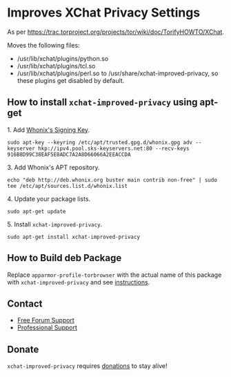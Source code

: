 # Improves XChat Privacy Settings #

As per https://trac.torproject.org/projects/tor/wiki/doc/TorifyHOWTO/XChat.

Moves the following files:
- /usr/lib/xchat/plugins/python.so
- /usr/lib/xchat/plugins/tcl.so
- /usr/lib/xchat/plugins/perl.so
to /usr/share/xchat-improved-privacy, so these plugins get disabled by
default.
## How to install `xchat-improved-privacy` using apt-get ##

1\. Add [Whonix's Signing Key](https://www.whonix.org/wiki/Whonix_Signing_Key).

```
sudo apt-key --keyring /etc/apt/trusted.gpg.d/whonix.gpg adv --keyserver hkp://ipv4.pool.sks-keyservers.net:80 --recv-keys 916B8D99C38EAF5E8ADC7A2A8D66066A2EEACCDA
```

3\. Add Whonix's APT repository.

```
echo "deb http://deb.whonix.org buster main contrib non-free" | sudo tee /etc/apt/sources.list.d/whonix.list
```

4\. Update your package lists.

```
sudo apt-get update
```

5\. Install `xchat-improved-privacy`.

```
sudo apt-get install xchat-improved-privacy
```

## How to Build deb Package ##

Replace `apparmor-profile-torbrowser` with the actual name of this package with `xchat-improved-privacy` and see [instructions](https://www.whonix.org/wiki/Dev/Build_Documentation/apparmor-profile-torbrowser).

## Contact ##

* [Free Forum Support](https://forums.whonix.org)
* [Professional Support](https://www.whonix.org/wiki/Professional_Support)

## Donate ##

`xchat-improved-privacy` requires [donations](https://www.whonix.org/wiki/Donate) to stay alive!
